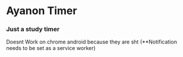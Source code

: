 # Ayanon Timer

### Just a study timer

Doesnt Work on chrome android because they are sht (**Notification needs to be set as a service worker)
